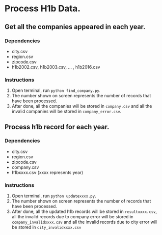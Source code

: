 Process H1b Data.
======

## Get all the companies appeared in each year.

### Dependencies
* city.csv
* region.csv
* zipcode.csv
* h1b2002.csv, h1b2003.csv, ... , h1b2016.csv

### Instructions
1. Open terminal, run `python find_company.py`.
2. The number shown on screen represents the number of records that have been processed.
3. After done, all the companies will be stored in `company.csv` and all the invalid companies will be stored in `company_error.csv`.

## Process h1b record for each year.

### Dependencies
* city.csv
* region.csv
* zipcode.csv
* company.csv
* h1bxxxx.csv (xxxx represents year)

### Instructions
1. Open terminal, run `python updatexxxx.py`.
2. The number shown on screen represents the number of records that have been processed.
3. After done, all the updated h1b records will be stored in `resultxxxx.csv`, all the invalid records due to company error will be stored in `company_invalidxxxx.csv` and all the invalid records due to city error will be stored in `city_invalidxxxx.csv`
